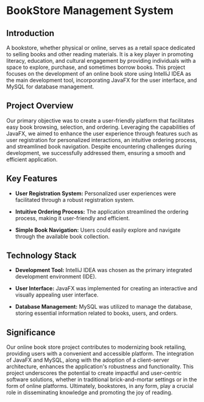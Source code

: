 # BookStore Management System

## Introduction

A bookstore, whether physical or online, serves as a retail space dedicated to selling books and other reading materials. It is a key player in promoting literacy, education, and cultural engagement by providing individuals with a space to explore, purchase, and sometimes borrow books. This project focuses on the development of an online book store using IntelliJ IDEA as the main development tool, incorporating JavaFX for the user interface, and MySQL for database management.

## Project Overview

Our primary objective was to create a user-friendly platform that facilitates easy book browsing, selection, and ordering. Leveraging the capabilities of JavaFX, we aimed to enhance the user experience through features such as user registration for personalized interactions, an intuitive ordering process, and streamlined book navigation. Despite encountering challenges during development, we successfully addressed them, ensuring a smooth and efficient application.

## Key Features

- **User Registration System:** Personalized user experiences were facilitated through a robust registration system.
  
- **Intuitive Ordering Process:** The application streamlined the ordering process, making it user-friendly and efficient.

- **Simple Book Navigation:** Users could easily explore and navigate through the available book collection.

## Technology Stack

- **Development Tool:** IntelliJ IDEA was chosen as the primary integrated development environment (IDE).

- **User Interface:** JavaFX was implemented for creating an interactive and visually appealing user interface.

- **Database Management:** MySQL was utilized to manage the database, storing essential information related to books, users, and orders.

## Significance

Our online book store project contributes to modernizing book retailing, providing users with a convenient and accessible platform. The integration of JavaFX and MySQL, along with the adoption of a client-server architecture, enhances the application's robustness and functionality. This project underscores the potential to create impactful and user-centric software solutions, whether in traditional brick-and-mortar settings or in the form of online platforms. Ultimately, bookstores, in any form, play a crucial role in disseminating knowledge and promoting the joy of reading.
